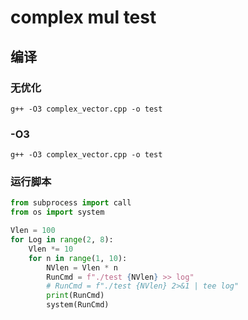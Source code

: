 # complex mul test

## 编译
### 无优化
```shell
g++ -O3 complex_vector.cpp -o test
```

### -O3
```shell
g++ -O3 complex_vector.cpp -o test
```

### 运行脚本
```python
from subprocess import call
from os import system

Vlen = 100
for Log in range(2, 8):
    Vlen *= 10
    for n in range(1, 10):
        NVlen = Vlen * n
        RunCmd = f"./test {NVlen} >> log"
        # RunCmd = f"./test {NVlen} 2>&1 | tee log"
        print(RunCmd)
        system(RunCmd)
```